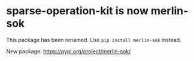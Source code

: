 # sparse-operation-kit is now merlin-sok

This package has been renamed. Use `pip install merlin-sok` instead.

New package: https://pypi.org/project/merlin-sok/
